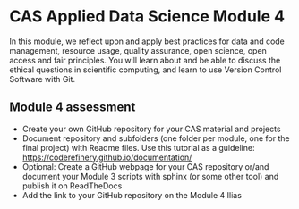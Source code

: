 # CAS Applied Data Science Module 4

In this module, we reflect upon and apply best practices for data and code management, resource usage, quality assurance, open science, open access and fair principles. You will learn about and be able to discuss the ethical questions in scientific computing, and learn to use Version Control Software with Git.

## Module 4 assessment
- Create your own GitHub repository for your CAS material and projects 
- Document repository and subfolders (one folder per module, one for the final project) with Readme files. Use this tutorial as a guideline: https://coderefinery.github.io/documentation/
- Optional: Create a GitHub webpage for your CAS repository or/and document your Module 3 scripts with sphinx (or some other tool) and publish it on ReadTheDocs
- Add the link to your GitHub repository on the Module 4 Ilias
